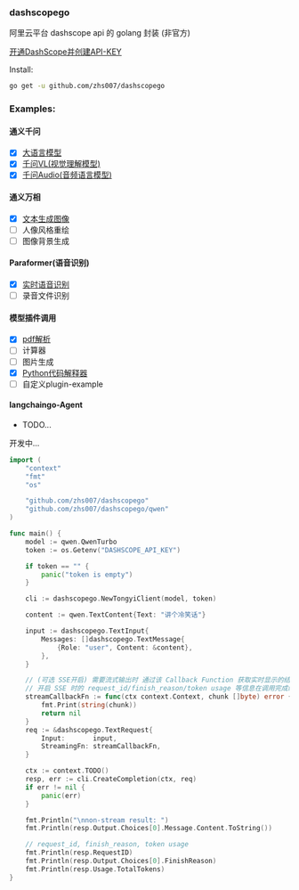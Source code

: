 ### dashscopego

阿里云平台 dashscope api 的 golang 封装 (非官方)

[开通DashScope并创建API-KEY](https://help.aliyun.com/zh/dashscope/developer-reference/activate-dashscope-and-create-an-api-key)

Install:
```sh
go get -u github.com/zhs007/dashscopego
```


### Examples:
#### 通义千问
- [x] [大语言模型](./example/qwen/stream_call.go)
- [x] [千问VL(视觉理解模型)](./example/qwen_vl/stream_call.go)
- [x] [千问Audio(音频语言模型)](./example/qwen_audio/stream_call.go)
#### 通义万相
- [x] [文本生成图像](./example/wanx/img_generation.go)
- [ ] 人像风格重绘
- [ ] 图像背景生成
#### Paraformer(语音识别)
- [x] [实时语音识别](./example/paraformer/speech2text.go)
- [ ] 录音文件识别
#### 模型插件调用
- [x] [pdf解析](./example/qwen_plugins/pdf_extracter/main.go)
- [ ] 计算器
- [ ] 图片生成
- [x] [Python代码解释器](./example/qwen_plugins/code_interpreter/main.go)
- [ ] 自定义plugin-example
#### langchaingo-Agent 
- TODO...

开发中...


```go
import (
	"context"
	"fmt"
	"os"

	"github.com/zhs007/dashscopego"
	"github.com/zhs007/dashscopego/qwen"
)

func main() {
	model := qwen.QwenTurbo
	token := os.Getenv("DASHSCOPE_API_KEY")

	if token == "" {
		panic("token is empty")
	}

	cli := dashscopego.NewTongyiClient(model, token)

	content := qwen.TextContent{Text: "讲个冷笑话"}

	input := dashscopego.TextInput{
		Messages: []dashscopego.TextMessage{
			{Role: "user", Content: &content},
		},
	}

	// (可选 SSE开启) 需要流式输出时 通过该 Callback Function 获取实时显示的结果
	// 开启 SSE 时的 request_id/finish_reason/token usage 等信息在调用完成统一返回(resp)
	streamCallbackFn := func(ctx context.Context, chunk []byte) error {
		fmt.Print(string(chunk))
		return nil
	}
	req := &dashscopego.TextRequest{
		Input:       input,
		StreamingFn: streamCallbackFn,
	}

	ctx := context.TODO()
	resp, err := cli.CreateCompletion(ctx, req)
	if err != nil {
		panic(err)
	}

	fmt.Println("\nnon-stream result: ")
	fmt.Println(resp.Output.Choices[0].Message.Content.ToString())

	// request_id, finish_reason, token usage
	fmt.Println(resp.RequestID)
	fmt.Println(resp.Output.Choices[0].FinishReason)
	fmt.Println(resp.Usage.TotalTokens)
}
```
